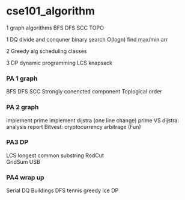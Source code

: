# cse101_algorithm
1 graph algorithms 
  BFS
  DFS
  SCC
  TOPO

1 DQ divide and conquner
  binary search O(logn)
  find max/min  arr

2 Greedy alg
  scheduling classes

3 DP dynamic programming 
  LCS
  knapsack
  
  

### PA 1  graph
  BFS
  DFS
  SCC  Strongly conencted component
  Toplogical order
  

### PA 2  graph   
  implement prime
  implement dijstra (one line change)
  prime VS dijstra:  analysis report 
  Bitvest: cryptocurrency arbitrage (Fun)


### PA3   DP
  LCS  longest common substring
  RodCut  
  GridSum
  USB

### PA4   wrap up
  Serial  DQ
  Buildings  DFS
  tennis  greedy
  Ice     DP
   
